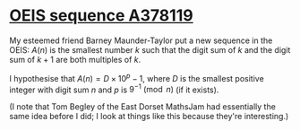 # [OEIS sequence A378119](https://oeis.org/A378119)

My esteemed friend Barney Maunder-Taylor put a new sequence in the OEIS: $A(n)$ is the smallest number $k$ such that the digit sum of $k$ and the digit sum of $k+1$ are both multiples of $k$.

I hypothesise that $A(n) = D \times 10^p - 1$, where $D$ is the smallest positive integer with digit sum $n$ and $p$ is $9^{-1}\pmod{n}$ (if it exists).

(I note that Tom Begley of the East Dorset MathsJam had essentially the same idea before I did; I look at things like this because they're interesting.)
